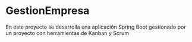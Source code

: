 # GestionEmpresa
En este proyecto se desarrolla una aplicación Spring Boot gestionado por un proyecto con herramientas de Kanban y Scrum
